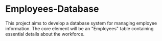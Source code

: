 # Employees-Database
This project aims to develop a database system for managing employee information. The core element will be an "Employees" table containing essential details about the workforce. 
